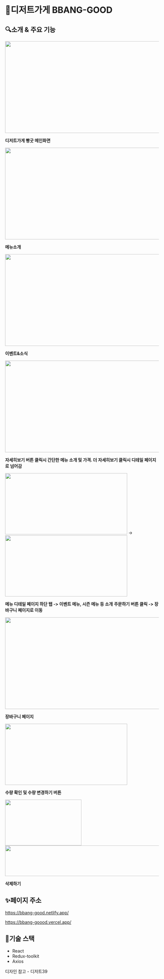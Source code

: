 # 🥖디저트가게 BBANG-GOOD

## 🔍소개 & 주요 기능

<img src="https://github.com/yunyoung0531/bbang-good/assets/68066598/7cd7989b-5c2f-4de0-9c37-343560a97890.png"  width="600" height="300"/>


**디저트가게 빵굿 메인화면**


<img src="https://github.com/yunyoung0531/bbang-good/assets/68066598/f756bfab-5f78-4f14-b116-31d5a523694d.png"  width="600" height="300"/>


**메뉴소개**


<img src="https://github.com/yunyoung0531/bbang-good/assets/68066598/1e745e64-495b-4cec-9cdf-bc7b92599369.png"  width="600" height="300"/>


**이벤트&소식**


<img src="https://github.com/yunyoung0531/bbang-good/assets/68066598/d0e9f531-6d76-46b7-b84e-46888b29c064.png"  width="600" height="300"/>


**자세히보기 버튼 클릭시 간단한 메뉴 소개 및 가격. 더 자세히보기 클릭시 디테일 페이지로 넘어감**


<img src="https://github.com/yunyoung0531/BBANG-GOOD/assets/68066598/aea8dba4-1473-45b0-adb0-35b4741b3838.png"  width="400" height="200"/> 
->
<img src="https://github.com/yunyoung0531/BBANG-GOOD/assets/68066598/37a83556-0ccc-4be5-aded-71a28a4287cb.png"  width="400" height="200"/>


**메뉴 디테일 페이지 하단 탭 -> 이벤트 메뉴, 시즌 메뉴 등 소개**
**주문하기 버튼 클릭 -> 장바구니 페이지로 이동**



<img src="https://github.com/yunyoung0531/BBANG-GOOD/assets/68066598/d600f18a-0ee1-4377-91ee-1baaa865a396.png"  width="600" height="300"/>


**장바구니 페이지**


<img src="https://github.com/yunyoung0531/BBANG-GOOD/assets/68066598/dae365e4-1939-430e-b6c1-69816814754d.png"  width="400" height="200"/>


**수량 확인 및 수량 변경하기 버튼**

<img src="https://github.com/yunyoung0531/BBANG-GOOD/assets/68066598/02c9a445-87d2-45ea-9f4b-d5107b517bdb.png"  width="250" height="150"/>
<img src="https://github.com/yunyoung0531/BBANG-GOOD/assets/68066598/2dda1b89-ac54-431d-8b81-40442e69c90e.png"  width="650" height="100"/>


**삭제하기**


## ✨페이지 주소
https://bbang-good.netlify.app/


https://bbang-goood.vercel.app/


## 💫기술 스택

- React
- Redux-toolkit
- Axios


디자인 참고 - 디저트39


